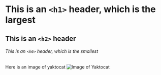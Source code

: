 # This is an `<h1>` header, which is the largest

## This is an `<h2>` header

###### This is an `<h6>` header, which is the smallest


Here is an image of yaktocat
![Image of Yaktocat](https://octodex.github.com/images/yaktocat.png)
